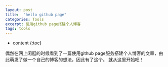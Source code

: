 ```yaml
---
layout: post
title:  "hello github page"
categories: Tools
excerpt: 使用github page搭建个人博客
tags: tools
---
```


* content
{:toc}

偶然在网上闲逛的时候看到了一篇使用github page服务搭建个人博客的文章，由此萌发了做一个自己的博客的想法，因此有了这个。
就从这里开始吧！


